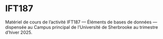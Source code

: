 # IFT187
Matériel de cours de l’activité IFT187 — Éléments de bases de données — dispensée au Campus principal de l’Université de Sherbrooke au trimestre d’hiver 2025.
